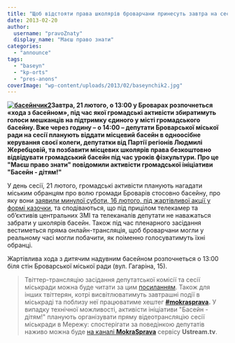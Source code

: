 ```yaml
---
title: "Щоб відстояти права школярів броварчани принесуть завтра на сесію басейн"
date: 2013-02-20
author: 
  username: "pravoZnaty"
  display_name: "Маєш право знати"
categories: 
  - "announce"
tags: 
  - "baseyn"
  - "kp-orts"
  - "pres-anons"
coverImage: "wp-content/uploads/2013/02/baseynchik2.jpg"
---
```


**[![басейнчик2](https://mpz.brovary.org/wp-content/uploads/2013/02/baseynchik2.jpg)](https://mpz.brovary.org/wp-content/uploads/2013/02/baseynchik2.jpg)Завтра, 21 лютого, о 13:00 у Броварах розпочнеться «хода з басейном», під час якої громадські активісти збиратимуть голоси мешканців на підтримку єдиного у місті громадського басейну. Вже через годину – о 14:00 – депутати Броварської міської ради на сесії планують віддати місцевий басейн в одноосібне керування своєї колеги, депутатки від Партії регіонів Людмилі Жеребцовій, та позбавити місцевих школярів права безкоштовно відвідувати громадський басейн під час уроків фізкультури. Про це "Маєш право знати" повідомили активісти громадської ініціативи "Басейн - дітям!"**

У день сесії, 21 лютого, громадські активісти планують нагадати міським обранцям про волю громади Броварів стосовно басейну, про яку вони [заявили минулої суботи, 16 лютого, під жартівливої акції у формі казочки](https://mpz.brovary.org/brovarchanam-poyasnili-yak-zupiniti-hitru-lisichku-zherebtsovu/), та сподіваються, що під прицілом телекамер та об’єктивів центральних ЗМІ та телеканалів депутати не наважаться забрати у школярів басейн. Також під час пленарного засідання вестиметься пряма онлайн-трансляція, щоб броварчани могли у реальному часі могли побачити, як поіменно голосуватимуть їхні обранці.

Жартівлива хода з дитячим надувним басейном розпочнеться о 13:00 біля стін Броварської міської ради (вул. Гагаріна, 15).

> Твіттер-трансляцію засідання депутатської комісії та сесії міськради можна буде читати за цим [посиланням](https://twitter.com/pravoznaty). Також для інших твіттерян, котрі висвітлюватимуть завтрашні події в міськраді та поблизу неї працюватиме хештег **[#mokrasprava](https://twitter.com/#mokrasprava).** У випадку технічної можливості, активісти ініціативи "Басейн - дітям!" планують організувати пряму відеотрансляцію сесії міськради в Мережу: спостерігати за поведінкою депутатів наживо можна буде [на каналі **MokraSprava**](http://www.ustream.tv/channel/mokrasprava) сервісу **Ustream.tv**.
